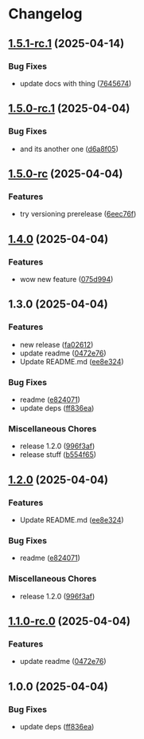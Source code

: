 # Changelog

## [1.5.1-rc.1](https://github.com/jharvey10/renovate-test/compare/v1.5.0-rc.1...v1.5.1-rc.1) (2025-04-14)


### Bug Fixes

* update docs with thing ([7645674](https://github.com/jharvey10/renovate-test/commit/764567474d5e35067ef3530b3ad27838ff75786c))

## [1.5.0-rc.1](https://github.com/jharvey10/renovate-test/compare/v1.5.0-rc...v1.5.0-rc.1) (2025-04-04)


### Bug Fixes

* and its another one ([d6a8f05](https://github.com/jharvey10/renovate-test/commit/d6a8f05d46b9aca5b027a636d2c5466646e83c10))

## [1.5.0-rc](https://github.com/jharvey10/renovate-test/compare/v1.4.0...v1.5.0-rc) (2025-04-04)


### Features

* try versioning prerelease ([6eec76f](https://github.com/jharvey10/renovate-test/commit/6eec76fa009eac8d59238dccf3d4219706a9a08c))

## [1.4.0](https://github.com/jharvey10/renovate-test/compare/v1.3.0...v1.4.0) (2025-04-04)


### Features

* wow new feature ([075d994](https://github.com/jharvey10/renovate-test/commit/075d9942defd49388e53d68dfad2621df21de783))

## 1.3.0 (2025-04-04)


### Features

* new release ([fa02612](https://github.com/jharvey10/renovate-test/commit/fa0261232bc11f2bd5950f662d82eee48ac91ed1))
* update readme ([0472e76](https://github.com/jharvey10/renovate-test/commit/0472e7676f385ede1bc343c53056bc2d0c1e869e))
* Update README.md ([ee8e324](https://github.com/jharvey10/renovate-test/commit/ee8e3245ebfc682cd1ab80c526a52fb851d81b65))


### Bug Fixes

* readme ([e824071](https://github.com/jharvey10/renovate-test/commit/e8240711d2e2fff7f4734b47b33246ad87306fa6))
* update deps ([ff836ea](https://github.com/jharvey10/renovate-test/commit/ff836ea90a8895540243e6cd78d780972f8f1597))


### Miscellaneous Chores

* release 1.2.0 ([996f3af](https://github.com/jharvey10/renovate-test/commit/996f3afa8dfc81e0b034e20f6fc0f9861d9a4753))
* release stuff ([b554f65](https://github.com/jharvey10/renovate-test/commit/b554f65c265ad6a0411d448bae758f93491f6d16))

## [1.2.0](https://github.com/jharvey10/renovate-test/compare/v1.1.0-rc.0...v1.2.0) (2025-04-04)


### Features

* Update README.md ([ee8e324](https://github.com/jharvey10/renovate-test/commit/ee8e3245ebfc682cd1ab80c526a52fb851d81b65))


### Bug Fixes

* readme ([e824071](https://github.com/jharvey10/renovate-test/commit/e8240711d2e2fff7f4734b47b33246ad87306fa6))


### Miscellaneous Chores

* release 1.2.0 ([996f3af](https://github.com/jharvey10/renovate-test/commit/996f3afa8dfc81e0b034e20f6fc0f9861d9a4753))

## [1.1.0-rc.0](https://github.com/jharvey10/renovate-test/compare/v1.0.0...v1.1.0-rc.0) (2025-04-04)


### Features

* update readme ([0472e76](https://github.com/jharvey10/renovate-test/commit/0472e7676f385ede1bc343c53056bc2d0c1e869e))

## 1.0.0 (2025-04-04)


### Bug Fixes

* update deps ([ff836ea](https://github.com/jharvey10/renovate-test/commit/ff836ea90a8895540243e6cd78d780972f8f1597))
